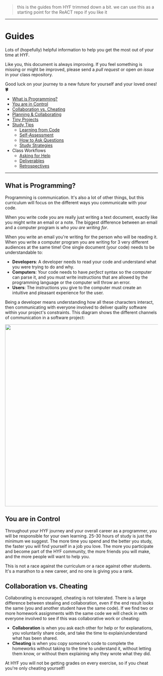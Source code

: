 > this is the guides from HYF trimmed down a bit. we can use this as a starting
> point for the ReACT repo if you like it

---

# Guides

Lots of (hopefully) helpful information to help you get the most out of your
time at HYF.

Like you, this document is always improving. If you feel something is missing or
might be improved, please send a _pull request_ or open _an issue_ in your class
repository.

Good luck on your journey to a new future for yourself and your loved ones! 🍀

- [What is Programming?](#what-is-programming)
- [You are in Control](#you-are-in-control)
- [Collaboration vs. Cheating](#collaboration-vs-cheating)
- [Planning & Collaborating](#planning-and-collaborating)
- [Tiny Projects](./tiny-projects/README.md)
- [Study Tips](./study-tips/README.md)
  - [Learning from Code](./study-tips/learning-from-code.md)
  - [Self-Assessment](./study-tips/self-assessment.md)
  - [How to Ask Questions](./study-tips/how-to-ask-questions.md)
  - [Study Strategies](./study-tips/study-strategies.md)
- Class Workflows
  - [Asking for Help](./class-workflows/asking-for-help.md)
  - [Deliverables](./class-workflows/deliverables.md)
  - [Retrospectives](./class-workflows/retrospectives.md)

---

## What is Programming?

Programming is communication. It's also a lot of other things, but this
curriculum will focus on the different ways you communicate with your code.

When you write code you are really just writing a text document, exactly like
you might write an email or a note. The biggest difference between an email and
a computer program is _who you are writing for_.

When you write an email you're writing for the person who will be reading it.
When you write a computer program you are writing for 3 very different audiences
at the same time! One single document (your code) needs to be understandable to:

- **Developers**: A developer needs to read your code and understand what you
  were trying to do and why.
- **Computers**: Your code needs to have _perfect_ syntax so the computer can
  parse it, and you must write instructions that are allowed by the programming
  language or the computer will throw an error.
- **Users**: The instructions you give to the computer must create an intuitive
  and pleasant experience for the user.

Being a developer means understanding how all these characters interact, then
communicating with everyone involved to deliver quality software within your
project's constraints. This diagram shows the different channels of
communication in a software project:

<img width="600px" src="./assets/rhetorical-situation.svg"/>

## You are in Control

Throughout your HYF journey and your overall career as a programmer, you will be
responsible for your own learning. 25-30 hours of study is just the minimum we
suggest. The more time you spend and the better you study, the faster you will
find yourself in a job you love. The more you participate and become part of the
HYF community, the more friends you will make, and the more people will want to
help you.

This is not a race against the curriculum or a race against other students. It's
a marathon to a new career, and no one is giving you a rank.

## Collaboration vs. Cheating

Collaborating is encouraged, cheating is not tolerated. There is a large
difference between stealing and collaboration, even if the end result looks the
same (you and another student have the same code). If we find two or more
homework assignments with the same code we will check in with everyone involved
to see if this was collaborative work or cheating:

- **Collaboration** is when you ask each other for help or for explanations, you
  voluntarily share code, and take the time to explain/understand what has been
  shared.
- **Cheating** is when you copy someone’s code to complete the homeworks without
  taking to the time to understand it, without letting them know, or without
  them explaining why they wrote what they did.

At HYF you will not be getting grades on every exercise, so if you cheat you're
only cheating yourself!
